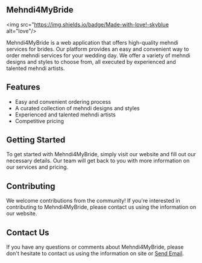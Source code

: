 <h2>Mehndi4MyBride</h2>

<img src="https://img.shields.io/badge/Made-with-love!-skyblue alt="love"/>
 
 Mehndi4MyBride is a web application that offers high-quality mehndi services for brides. Our platform provides an easy and convenient way to order mehndi services for your wedding day. We offer a variety of mehndi designs and styles to choose from, all executed by experienced and talented mehndi artists.

## Features

- Easy and convenient ordering process
- A curated collection of mehndi designs and styles
- Experienced and talented mehndi artists
- Competitive pricing

## Getting Started

To get started with Mehndi4MyBride, simply visit our website and fill out our 
necessary details. Our team will get back to you with more information on our services and pricing.

## Contributing

We welcome contributions from the community! If you're interested in contributing to Mehndi4MyBride, please contact us using the information on our website.

## Contact Us

If you have any questions or comments about Mehndi4MyBride, please don't hesitate to contact us using the information on site or <a href="mailto:chetan.raut2009@gmail.com?subject=Mehndi4MyBride">Send Email</a>.
